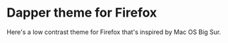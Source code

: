 # Dapper theme for Firefox

Here's a low contrast theme for Firefox that's inspired by Mac OS Big Sur.
